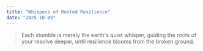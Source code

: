 ```yaml
---
title: "Whispers of Rooted Resilience"
date: "2025-10-09"
---
```


> Each stumble is merely the earth's quiet whisper, guiding the roots of your resolve deeper, until resilience blooms from the broken ground.
